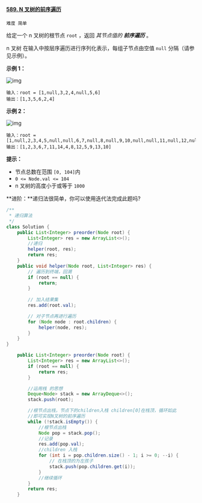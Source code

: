#### [589. N 叉树的前序遍历](https://leetcode-cn.com/problems/n-ary-tree-preorder-traversal/)

`难度 简单`

给定一个 n 叉树的根节点  `root` ，返回 *其节点值的 **前序遍历*** 。

n 叉树 在输入中按层序遍历进行序列化表示，每组子节点由空值 `null` 分隔（请参见示例）。



**示例 1：**

![img](https://assets.leetcode.com/uploads/2018/10/12/narytreeexample.png)

```
输入：root = [1,null,3,2,4,null,5,6]
输出：[1,3,5,6,2,4]
```

**示例 2：**

![img](https://assets.leetcode.com/uploads/2019/11/08/sample_4_964.png)

```
输入：root = [1,null,2,3,4,5,null,null,6,7,null,8,null,9,10,null,null,11,null,12,null,13,null,null,14]
输出：[1,2,3,6,7,11,14,4,8,12,5,9,13,10]
```

 

**提示：**

- 节点总数在范围 `[0, 104]`内
- `0 <= Node.val <= 104`
- n 叉树的高度小于或等于 `1000`

 

**进阶：**递归法很简单，你可以使用迭代法完成此题吗?



```java
/**
 * 递归算法
 */
class Solution {
    public List<Integer> preorder(Node root) {
        List<Integer> res = new ArrayList<>();
        //递归
        helper(root, res);
        return res;
    }
    public void helper(Node root, List<Integer> res) {
        // 遍历到终端，回溯
        if (root == null) {
            return;
        }
        
        // 加入结果集
        res.add(root.val);

        // 对子节点再进行遍历
        for (Node node : root.children) {
            helper(node, res);
        }
    }
}
```



```java
    public List<Integer> preorder(Node root) {
        List<Integer> res = new ArrayList<>();
        if (root == null) {
            return res;
        }

        //运用栈 的思想
        Deque<Node> stack = new ArrayDeque<>();
        stack.push(root);

        //根节点出栈，节点下的children入栈 children[0]在栈顶，循环如此
        //即可实现N叉树的前序遍历
        while (!stack.isEmpty()) {
            //根节点出栈
            Node pop = stack.pop();
            //记录
            res.add(pop.val);
            //children 入栈
            for (int i = pop.children.size() - 1; i >= 0; --i) {
                // 在栈顶的为左孩子
                stack.push(pop.children.get(i));
            }
            //继续循环
        }
        return res;
    }
```

